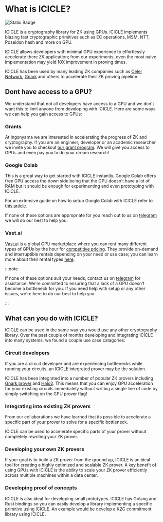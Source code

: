 # What is ICICLE?

![Static Badge](https://img.shields.io/badge/Machines%20running%20ICICLE-544-lightblue)

ICICLE is a cryptography library for ZK using GPUs. ICICLE implements blazing fast cryptographic primitives such as EC operations, MSM, NTT, Poseidon hash and more on GPU.

ICICLE allows developers with minimal GPU experience to effortlessly accelerate there ZK application; from our experiments, even the most naive implementation may yield 10X improvement in proving times.

ICICLE has been used by many leading ZK companies such as [Celer Network](https://github.com/celer-network), [Gnark](https://github.com/Consensys/gnark) and others to accelerate their ZK proving pipeline.

## Dont have access to a GPU?

We understand that not all developers have access to a GPU and we don't want this to limit anyone from developing with ICICLE.
Here are some ways we can help you gain access to GPUs:

### Grants

At Ingonyama we are interested in accelerating the progress of ZK and cryptography. If you are an engineer, developer or an academic researcher we invite you to checkout [our grant program](https://www.ingonyama.com/blog/icicle-for-researchers-grants-challenges). We will give you access to GPUs and even pay you to do your dream research!

### Google Colab

This is a great way to get started with ICICLE instantly. Google Colab offers free GPU access the down side being that the GPU doesn't have a lot of RAM but it should be enough for experimenting and even prototyping with ICICLE.

For an extensive guide on how to setup Google Colab with ICICLE refer to [this article](https://github.com/gkigiermo/rust-cuda-colab).

If none of these options are appropriate for you reach out to us on [telegram](https://t.me/RealElan) we will do our best to help you.

### Vast.ai

[Vast.ai](https://vast.ai/) is a global GPU marketplace where you can rent many different types of GPUs by the hour for [competitive pricing](https://vast.ai/pricing). They provide on-demand and interruptible rentals depending on your need or use case; you can learn more about their rental types [here](https://vast.ai/faq#rental-types).

:::note

If none of these options suit your needs, contact us on [telegram](https://t.me/RealElan) for assistance. We're committed to ensuring that a lack of a GPU doesn't become a bottleneck for you. If you need help with setup or any other issues, we're here to do our best to help you.

:::

## What can you do with ICICLE?

ICICLE can be used in the same way you would use any other cryptography library. Over the past couple of months developing and integrating ICICLE into many systems, we found a couple use case catagories:

### Circuit developers

If you are a circuit developer and are experiencing bottlenecks while running your circuits, an ICICLE integrated prover may be the solution.

ICICLE has been integrated into a number of popular ZK provers including [Gnark prover](https://github.com/Consensys/gnark) and [Halo2](https://github.com/zkonduit/halo2). This means that you can enjoy GPU acceleration for your existing circuits immediately without writing a single line of code by simply switching on the GPU prover flag!

### Integrating into existing ZK provers

From our collaborations we have learned that its possible to accelerate a specific part of your prover to solve for a specific bottleneck.

ICICLE can be used to accelerate specific parts of your prover without completely rewriting your ZK prover.

### Developing your own ZK provers

If your goal is to build a ZK prover from the ground up, ICICLE is an ideal tool for creating a highly optimized and scalable ZK prover. A key benefit of using GPUs with ICICLE is the ability to scale your ZK prover efficiently across multiple machines within a data center.

### Developing proof of concepts

ICICLE is also ideal for developing small prototypes. ICICLE has Golang and Rust bindings so you can easily develop a library implementing a specific primitive using ICICLE. An example would be develop a KZG commitment library using ICICLE.
